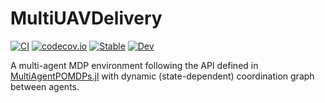 # MultiUAVDelivery

[![CI](https://github.com/JuliaPOMDP/MultiUAVDelivery.jl/actions/workflows/ci.yml/badge.svg)](https://github.com/JuliaPOMDP/MultiUAVDelivery.jl/actions/workflows/ci.yml)
[![codecov.io](http://codecov.io/github/JuliaPOMDP/MultiUAVDelivery.jl/coverage.svg?branch=master)](http://codecov.io/github/JuliaPOMDP/MultiUAVDelivery.jl?branch=master)
[![Stable](https://img.shields.io/badge/docs-stable-blue.svg)](https://juliapomdp.github.io/MultiUAVDelivery.jl/stable)
[![Dev](https://img.shields.io/badge/docs-dev-blue.svg)](https://juliapomdp.github.io/MultiUAVDelivery.jl/dev)

A multi-agent MDP environment following the API defined in [MultiAgentPOMDPs.jl](https://github.com/JuliaPOMDP/MultiAgentPOMDPs.jl) with dynamic (state-dependent) coordination graph between agents.